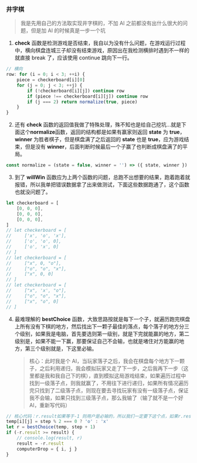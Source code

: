 ### 井字棋

> 我是先用自己的方法取实现井字棋的，不加 AI 之前都没有出什么很大的问题，但是加 AI 的时候真是一步一个坑

1. **check** 函数是检测游戏是否结束，我自以为没有什么问题，在游戏运行过程中，横向棋盘连城三子却没有结束游戏，原因出在我检测横排时遇到不一样的就直接 break 了，应该使用 continue 跳向下一行。

```js
// 横向
row: for (i = 0; i < 3; ++i) {
	piece = checkerboard[i][0]
	for (j = 0; j < 3; ++j) {
		if (!checkerboard[i][j]) continue row
		if (piece !== checkerboard[i][j]) continue row
		if (j === 2) return normalize(true, piece)
	}
}
```

2. 还有 **check** 函数的返回值我做了特殊处理，殊不知也是给自己挖坑...就是下面这个**normalize**函数，返回的结构都是如果有赢家则返回 **state** 为 **true**，**winner** 为胜者棋子，但是棋盘满了之后返回的 **state** 也是 **true**，应为游戏结束，但是没有 **winner**，后面判断时候最后一个子赢了也判断成棋盘满了的平局。

```js
const normalize = (state = false, winner = '') => ({ state, winner })
```

3. 到了 **willWin** 函数应为上两个函数的问题，总跑不出想要的结果，跑着跑着就报错，所以我单把错误数据拿了出来做测试，下面这些数据跑通了，这个函数也就没问题了。

```js
let checkerboard = [
	[0, 0, 0],
	[0, 0, 0],
	[0, 0, 0],
]
// let checkerboard = [
//     ['x', 'o', 'x'],
//     ['o', 'o', 0],
//     ['o', 'x', 0]
// ]
// let checkerboard = [
//     ["x", 0, "o"],
//     ["o", "o", "x"],
//     ["x", 0, 0]
// ]
// let checkerboard = [
//     ["x", 'x', "o"],
//     ["o", "o", "x"],
//     ["x", "o", 0]
// ]
```

4. 最难理解的 **bestChoice** 函数，大致思路按就是每下一个子，就遍历跑完棋盘上所有没有下棋的地方，然后找出下一颗子最佳的落点，每个落子的地方分三个级别，如果我是电脑，首先要选则第一级别，就是下完就能赢的地方，第二级别是，如果不能一下赢，那要保证自己不会输，也就是堵住对方能赢的地方，第三个级别就是，下这里必输。
    > 核心：此时我是个 AI，当玩家落子之后，我会在棋盘每个地方下一颗子，之后利用递归，我会模拟玩家又走了下一步，之后我再下一步（这里都是我和我自己下的棋），直到模拟这局游戏结束，如果遍历过程中找到一级落子点，则我就赢了，不用往下进行递归，如果所有情况遍历完只找到了二级落子点，则现在要去寻找玩家有没有一级落子点，保证我不会输，如果只找到三级落子点，那么我输了（输了就不是一个好 AI，重新写代码）

```js
// 核心代码：r.result如果等于-1 则用户是必输的，所以我们一定要下这个点，如果r.result是0，则没有决胜点，呢么就在找到的二级点下，如果r.result等于1，那么用户赢了你就重新写代码吧
temp[i][j] = step % 2 === 0 ? 'o' : 'x'
let r = bestChoice(temp, step + 1)
if (-r.result >= result) {
	// console.log(result, r)
	result = -r.result
	computerDrop = { i, j }
}
```
